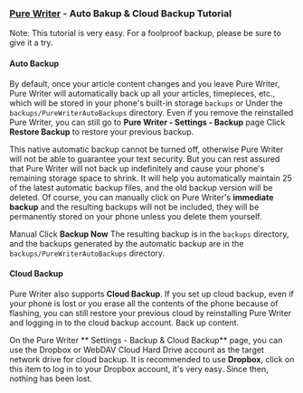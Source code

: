 ### [Pure Writer](https://play.google.com/store/apps/details?id=com.drakeet.purewriter) - Auto Bakup & Cloud Backup Tutorial

Note: This tutorial is very easy. For a foolproof backup, please be sure to give it a try.

#### Auto Backup

By default, once your article content changes and you leave Pure Writer, Pure Writer will automatically back up all your articles, timepieces, etc., which will be stored in your phone's built-in storage `backups` or Under the `backups/PureWriterAutoBackups` directory. Even if you remove the reinstalled Pure Writer, you can still go to **Pure Writer - Settings - Backup** page Click **Restore Backup** to restore your previous backup.

This native automatic backup cannot be turned off, otherwise Pure Writer will not be able to guarantee your text security. But you can rest assured that Pure Writer will not back up indefinitely and cause your phone's remaining storage space to shrink. It will help you automatically maintain 25 of the latest automatic backup files, and the old backup version will be deleted. Of course, you can manually click on Pure Writer's **immediate backup** and the resulting backups will not be included, they will be permanently stored on your phone unless you delete them yourself.

Manual Click **Backup Now** The resulting backup is in the `backups` directory, and the backups generated by the automatic backup are in the `backups/PureWriterAutoBackups` directory.

#### Cloud Backup

Pure Writer also supports **Cloud Backup**. If you set up cloud backup, even if your phone is lost or you erase all the contents of the phone because of flashing, you can still restore your previous cloud by reinstalling Pure Writer and logging in to the cloud backup account. Back up content.

On the Pure Writer ** Settings - Backup & Cloud Backup** page, you can use the Dropbox or WebDAV Cloud Hard Drive account as the target network drive for cloud backup. It is recommended to use **Dropbox**, click on this item to log in to your Dropbox account, it's very easy. Since then, nothing has been lost.
